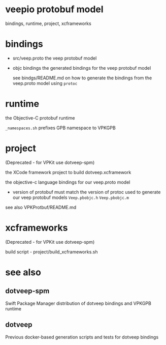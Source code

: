 veepio protobuf model 
===
bindings, runtime, project, xcframeworks



bindings
===

- src/veep.proto
    the veep protobuf model

- objc bindings
    the generated bindings for the veep protobuf model
    
  see bindgs/README.md on how to generate the bindings from the veep.proto model using `protoc`
    
runtime
===

the Objective-C protobuf runtime 

`_namespaces.sh` prefixes GPB namespace to VPKGPB


project
===

(Deprecated - for VPKit use dotveep-spm)

the XCode framework project to build dotveep.xcframework

    
the objective-c language bindings for our veep.proto model 

- version of protobuf must match the version of protoc used to generate our veep protobuf models
    `Veep.pbobjc.h` 
    `Veep.pbobjc.m`
    
    
see also
VPKProtbuf/README.md


xcframeworks
===

(Deprecated - for VPKit use dotveep-spm)

build script - project/build_xcframeworks.sh




see also
===

## dotveep-spm   
 Swift Package Manager distribution of dotveep bindings and VPKGPB runtime

## dotveep  
Previous docker-based generation scripts and tests for dotveep bindings
